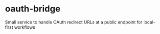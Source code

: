 # oauth-bridge
Small service to handle OAuth redirect URLs at a public endpoint for local-first workflows
